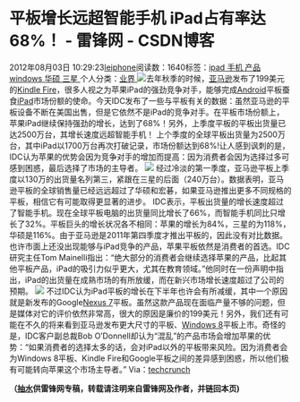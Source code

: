 
# 平板增长远超智能手机 iPad占有率达68%！ - 雷锋网 - CSDN博客


2012年08月03日 10:29:23[leiphone](https://me.csdn.net/leiphone)阅读数：1640标签：[ipad																](https://so.csdn.net/so/search/s.do?q=ipad&t=blog)[手机																](https://so.csdn.net/so/search/s.do?q=手机&t=blog)[产品																](https://so.csdn.net/so/search/s.do?q=产品&t=blog)[windows																](https://so.csdn.net/so/search/s.do?q=windows&t=blog)[华硕																](https://so.csdn.net/so/search/s.do?q=华硕&t=blog)[三星																](https://so.csdn.net/so/search/s.do?q=三星&t=blog)[
							](https://so.csdn.net/so/search/s.do?q=华硕&t=blog)[
																					](https://so.csdn.net/so/search/s.do?q=windows&t=blog)个人分类：[业界																](https://blog.csdn.net/leiphone/article/category/873390)
[
																								](https://so.csdn.net/so/search/s.do?q=windows&t=blog)
[
				](https://so.csdn.net/so/search/s.do?q=产品&t=blog)
[
			](https://so.csdn.net/so/search/s.do?q=产品&t=blog)
[
		](https://so.csdn.net/so/search/s.do?q=手机&t=blog)
[
	](https://so.csdn.net/so/search/s.do?q=ipad&t=blog)
![](http://www.leiphone.com/wp-content/uploads/2012/08/table.jpg)去年秋季的时候，[亚马逊](http://www.leiphone.com/tag/%E4%BA%9A%E9%A9%AC%E9%80%8A)发布了199美元的[Kindle
 Fire](http://www.leiphone.com/tag/kindle-fire)，很多人视之为苹果iPad的强劲竞争对手，能够完成[Android](http://www.leiphone.com/tag/android)平板蚕食[iPad](http://www.leiphone.com/tag/ipad)市场份额的使命。今天IDC发布了一些与平板有关的数据：虽然亚马逊的平板设备不断在美国出售，但是它依然不是iPad的竞争对手。在平板市场份额上，苹果iPad继续保持强劲的增长，达到了68%！另外，上季度平板的平板出货量已达2500万台，其增长速度远超智能手机！
上个季度的全球平板出货量为2500万台，其中iPad以1700万台再次打破记录，市场份额达到68%!让人感到讽刺的是，IDC认为苹果的优势会因为竞争对手的增加而提高：因为消费者会因为选择过多可感到困惑，最后选择了市场的主导者。
![](http://www.leiphone.com/wp-content/uploads/2012/08/12.jpg)
经过冷淡的第一季度，亚马逊平板上季度以130万的出货量名列第三，紧跟在三星的后面（240万台）。数据表明，亚马逊平板的全球销售量已经远远超过了华硕和宏碁，如果亚马逊推出更多不同规格的平板，相信它有可能取得更显著的进步。
IDC表示，平板出货量的增长速度超过了智能手机。现在全球平板电脑的出货量同比增长了66%，而智能手机同比只增长了32%。平板巨头的增长状况各不相同：苹果的增长为84%，三星的为118%，华硕是116%。由于亚马逊是2011年第四季度才推出平板的，因此没有对比数据。
也许市面上还没出现能够与iPad竞争的产品，苹果平板依然是消费者的首选。IDC研究主任Tom Mainelli指出：“绝大部分的消费者会继续选择苹果的产品，比起其他平板产品，iPad的吸引力似乎更大，尤其在教育领域。”他同时在一份声明中指出，iPad的出货量在成熟市场的有所放缓，而在新兴市场增长速度超过了公司的预期。
![](http://www.leiphone.com/wp-content/uploads/2012/08/tablet-surface-nexus-7-ipad-kindle-fire.jpg)
不过IDC认为iPad平板的增长在下半年也许会有所减缓，其中一个原因就是新发布的Google[Nexus
 7](http://www.leiphone.com/tag/nexus-7)平板。虽然这款产品现在面临产量不够的问题，但是媒体对它的评价依然非常高，很大的原因是廉价的199美元！另外，我们还有可能在不久的将来看到亚马逊发布更大尺寸的平板、[Windows
 8](http://www.leiphone.com/tag/windows-8)平板上市。奇怪的是，IDC客户副总裁Bob O’Donnell却认为“混乱”的产品市场会增加苹果的优势：“如果消费者的选择太多的话，会对iPad以外的平板带来风险。因为消费者会为Windows 8平板、Kindle Fire和Google平板之间的差异感到困惑，所以他们极有可能转向苹果这个市场主导者。”
Via：[techcrunch](http://a.leiphone.com/Translate/Details/2976)

**（****[抽水](http://www.leiphone.com/author/ce6093)****供****雷锋网****专稿，转载请注明来自雷锋网及作者，并链回本页)**

